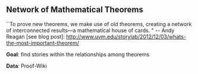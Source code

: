 ## Network of Mathematical Theorems

``To prove new theorems, we make use of old theorems, creating a network of interconnected results—a mathematical house of cards. " -- Andy Reagan
[see blog post]: http://www.uvm.edu/storylab/2012/12/03/whats-the-most-important-theorem/


**Goal**: find stories within the relationships among theorems

**Data**: Proof-Wiki



